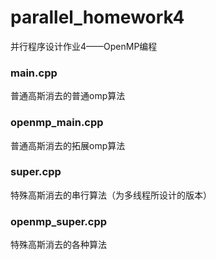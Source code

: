 # parallel_homework4
并行程序设计作业4——OpenMP编程

### main.cpp

普通高斯消去的普通omp算法

### openmp_main.cpp

普通高斯消去的拓展omp算法

### super.cpp

特殊高斯消去的串行算法（为多线程所设计的版本）

### openmp_super.cpp
特殊高斯消去的各种算法

